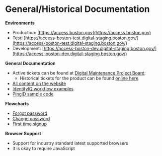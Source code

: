 # General/Historical Documentation

**Environments**

* Production: [https://access.boston.gov](https://access.boston.gov)
* Test: [https://access-boston-test.digital-staging.boston.gov/](https://access-boston-test.digital-staging.boston.gov/)
* Development: [https://access-boston-dev.digital-staging.boston.gov/](https://access-boston-dev.digital-staging.boston.gov/)

**General Documentation**

* Active tickets can be found at [Digital Maintenance Project Board](https://github.com/orgs/CityOfBoston/projects/23); 
  * Historical tickets for the product can be found [online here](https://github.com/CityOfBoston/digital/issues?q=is%3Aopen+is%3Aissue+label%3Aaccess-boston).
* [All content on the website](https://docs.google.com/spreadsheets/d/1OiH2HBLE55X8MzGaB7H9VC_a2WpQQcjV4-eyNpJGTPY/edit?)
* [IdentityIQ workflow examples](https://drive.google.com/file/d/0B2nwidq4cybTSW9VUU9qVWVSbV9hYzZnWWFQMmFTWmNVRzU4/view)
* [PingID sample code](https://github.com/pingidentity/pingid-node-samples)

**Flowcharts**

* [Forgot password](https://drive.google.com/file/d/1W0UJkvadC7oikc5oSZhPkvJ8lGOn-oUD/view)
* [Change password](https://drive.google.com/file/d/1tMCBDuloMNJ_ItJ7UbuieJwR6B0q1Bdk/view)
* [First time signup](https://drive.google.com/file/d/1N20A0oNhy00lmHIRuTuwA2wcQxA3oJJ9/view)

**Browser Support**

* Support for industry standard latest supported browsers
* It is okay to require JavaScript



